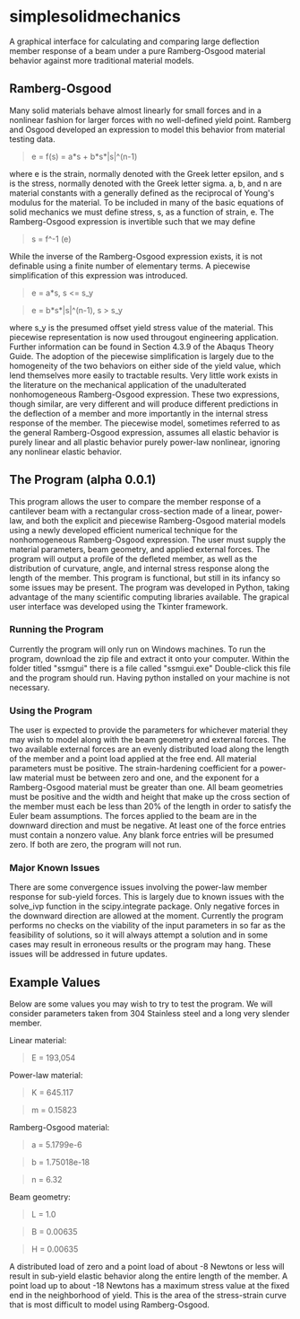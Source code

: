 # simplesolidmechanics
A graphical interface for calculating and comparing large deflection member response of a beam under a pure Ramberg-Osgood material behavior against more traditional material models.
## Ramberg-Osgood
Many solid materials behave almost linearly for small forces and in a nonlinear fashion for larger forces with no well-defined yield point. Ramberg and Osgood developed an expression to model this behavior from material testing data.

>e = f(s) = a\*s + b\*s\*|s|^(n-1)

where e is the strain, normally denoted with the Greek letter epsilon, and s is the stress, normally denoted with the Greek letter sigma. a, b, and n are material constants with a generally defined as the reciprocal of Young's modulus for the material. To be included in many of the basic equations of solid mechanics we must define stress, s, as a function of strain, e. The Ramberg-Osgood expression is invertible such that we may define

>s = f^-1 (e)

While the inverse of the Ramberg-Osgood expression exists, it is not definable using a finite number of elementary terms. A piecewise simplification of this expression was introduced.

>e = a\*s,   s <= s_y

>e = b\*s\*|s|^(n-1),   s > s_y

where s_y is the presumed offset yield stress value of the material. This piecewise representation is now used througout engineering application. Further information can be found in Section 4.3.9 of the Abaqus Theory Guide. The adoption of the piecewise simplification is largely due to the homogeneity of the two behaviors on either side of the yield value, which lend themselves more easily to tractable results. Very little work exists in the literature on the mechanical application of the unadulterated nonhomogeneous Ramberg-Osgood expression. These two expressions, though similar, are very different and will produce different predictions in the deflection of a member and more importantly in the internal stress response of the member. The piecewise model, sometimes referred to as the general Ramberg-Osgood expression, assumes all elastic behavior is purely linear and all plastic behavior purely power-law nonlinear, ignoring any nonlinear elastic behavior.

## The Program (alpha 0.0.1)
This program allows the user to compare the member response of a cantilever beam with a rectangular cross-section made of a linear, power-law, and both the explicit and piecewise Ramberg-Osgood material models using a newly developed efficient numerical technique for the nonhomogeneous Ramberg-Osgood expression. The user must supply the material parameters, beam geometry, and applied external forces. The program will output a profile of the defleted member, as well as the distribution of curvature, angle, and internal stress response along the length of the member. This program is functional, but still in its infancy so some issues may be present. The program was developed in Python, taking advantage of the many scientific computing libraries available. The grapical user interface was developed using the Tkinter framework.

### Running the Program
Currently the program will only run on Windows machines. To run the program, download the zip file and extract it onto your computer. Within the folder titled "ssmgui" there is a file called "ssmgui.exe" Double-click this file and the program should run. Having python installed on your machine is not necessary.

### Using the Program
The user is expected to provide the parameters for whichever material they may wish to model along with the beam geometry and external forces. The two available external forces are an evenly distributed load along the length of the member and a point load applied at the free end. All material parameters must be positive. The strain-hardening coefficient for a power-law material must be between zero and one, and the exponent for a Ramberg-Osgood material must be greater than one. All beam geometries must be positive and the width and height that make up the cross section of the member must each be less than 20% of the length in order to satisfy the Euler beam assumptions. The forces applied to the beam are in the downward direction and must be negative. At least one of the force entries must contain a nonzero value. Any blank force entries will be presumed zero. If both are zero, the program will not run.

### Major Known Issues
There are some convergence issues involving the power-law member response for sub-yield forces. This is largely due to known issues with the solve_ivp function in the scipy.integrate package. Only negative forces in the downward direction are allowed at the moment. Currently the program performs no checks on the viability of the input parameters in so far as the feasibility of solutions, so it will always attempt a solution and in some cases may result in erroneous results or the program may hang. These issues will be addressed in future updates.

## Example Values
Below are some values you may wish to try to test the program. We will consider parameters taken from 304 Stainless steel and a long very slender member.

Linear material:
>E = 193,054

Power-law material:
>K = 645.117

>m = 0.15823

Ramberg-Osgood material:
>a = 5.1799e-6

>b = 1.75018e-18

>n = 6.32

Beam geometry:
>L = 1.0

>B = 0.00635

>H = 0.00635

A distributed load of zero and a point load of about -8 Newtons or less will result in sub-yield elastic behavior along the entire length of the member. A point load up to about -18 Newtons has a maximum stress value at the fixed end in the neighborhood of yield. This is the area of the stress-strain curve that is most difficult to model using Ramberg-Osgood.
